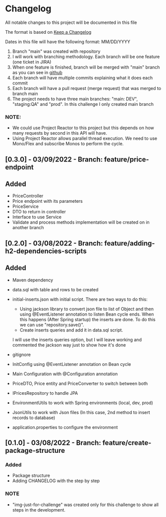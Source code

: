 # Changelog

All notable changes to this project will be documented in this file

The format is based on [Keep a Changelog](https://keepachangelog.com/en/1.0.0/)

Dates in this file will have the following format: MM/DD/YYYY

1) Branch "main" was created with repository
2) I will work with branching methodology. Each branch will be one feature (one ticket in JIRA)
3) When one feature is finished, branch will be merged with "main" branch as you can see in [github](https://github.com/aorizzuto/Inditex)
4) Each branch will have multiple commits explaining what it does each commit
5) Each branch will have a pull request (merge request) that was merged to branch main
6) The project needs to have three main branches: "main: DEV", "staging:QA" and "prod". In this challenge I only created main branch

### NOTE:
- We could use Project Reactor to this project but this depends on how many requests by second in this API will have.
- Using Project Reactor allows parallel thread execution. We need to use Mono/Flex and subscribe Monos to perform the cycle.

## [0.3.0] - 03/09/2022 - Branch: feature/price-endpoint

## Added
- PriceController
- Price endpoint with its parameters
- PriceService
- DTO to return in controller
- Interface to use Service
- Validate and process methods implementation will be created on in another branch

## [0.2.0] - 03/08/2022 - Branch: feature/adding-h2-dependencies-scripts

## Added
- Maven dependency
- data.sql with table and rows to be created
- initial-inserts.json with initial script. There are two ways to do this:
  - Using jackson library to convert json file to list of Object and then using @EventListener annotation to listen Bean cycle ends. When this happens (After Spring startup) the inserts are done. To do this we can use "repository.save()". 
  - Create inserts queries and add it in data.sql script.
    
  I will use the inserts queries option, but I will leave working and commented the jackson way just to show how it's done
- gitignore
- InitConfig using @EventListener annotation on Bean cycle
- Main Configuration with @Configuration annotation
- PriceDTO, Price entity and PriceConverter to switch between both
- IPricesRepository to handle JPA
- EnvironmentUtils to work with Spring environments (local, dev, prod)
- JsonUtils to work with Json files (In this case, 2nd method to insert records to database)
- application.properties to configure the environment


## [0.1.0] - 03/08/2022 - Branch: feature/create-package-structure

### Added
- Package structure
- Adding CHANGELOG with the step by step

### NOTE
- "img-just-for-challenge" was created only for this challenge to show all steps in the development.

